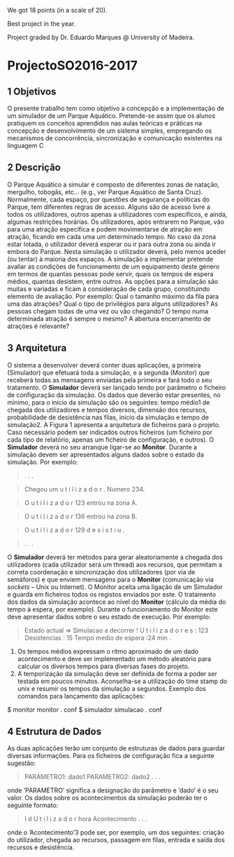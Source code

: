 We got 18 points (in a scale of 20).

Best project in the year.

Project graded by Dr. Eduardo Marques @ University of Madeira.

# ProjectoSO2016-2017

## 1 Objetivos
O presente trabalho tem como objetivo a concepção e a implementação de um simulador de um Parque Aquático. Pretende-se assim que os alunos pratiquem os conceitos aprendidos nas aulas teóricas e práticas na concepção e desenvolvimento de um sistema simples, empregando os mecanismos de concorrência, sincronização e comunicação existentes na linguagem C

## 2 Descrição
O Parque Aquático a simular é composto de diferentes zonas de natação, mergulho, tobogãs, etc... (e.g., ver Parque Aquático de Santa Cruz).
Normalmente, cada espaço, por questões de segurança e políticas do Parque, tem diferentes regras de acesso. Alguns são de acesso livre a todos os utilizadores, outros apenas a utilizadores com específicos, e ainda, algumas restrições horárias.
Os utilizadores, após entrarem no Parque, vão para uma atração específica e podem movimentarse de atração em atração, ficando em cada uma um determinado tempo. No caso da zona estar lotada, o utilizador deverá esperar ou ir para outra zona ou ainda ir embora do Parque. Nesta simulação o utilizador deverá, pelo menos aceder (ou tentar) à maioria dos espaços.
A simulação a implementar pretende avaliar as condições de funcionamento de um equipamento deste género em termos de quantas pessoas pode servir, quais os tempos de espera médios, quantas desistem, entre outros.
As opções para a simulação são muitas e variadas e ficam à consideração de cada grupo, constituindo elemento de avaliação. Por exemplo: Qual o tamanho máximo da fila para uma das atrações? Qual o tipo de privilégios para alguns utilizadores? As pessoas chegam todas de uma vez ou vão chegando? O tempo numa determinada atração é sempre o mesmo? A abertura encerramento de atrações é relevante?

## 3 Arquitetura
O sistema a desenvolver deverá conter duas aplicações, a primeira (Simulador) que efetuará toda a simulação, e a segunda (Monitor) que receberá todas as mensagens enviadas pela primeira e fará todo o seu tratamento.
O **Simulador** deverá ser lançado tendo por parâmetro o ficheiro de configuração da simulação. Os dados que deverão estar presentes, no mínimo, para o início da simulação são os seguintes: tempo médio1 de chegada dos utilizadores e tempos diversos, dimensão dos recursos, probabilidade de desistência nas filas, início da simulação e tempo de simulação2. A Figura 1 apresenta a arquitetura de ficheiros para o projeto. Caso necessário podem ser indicados outros ficheiros (um ficheiro por cada tipo de relatório, apenas um ficheiro de configuração, e outros).
O **Simulador** deverá no seu arranque ligar-se ao **Monitor**. Durante a simulação devem ser apresentados alguns dados sobre o estado da simulação. Por exemplo:

>. . .

>Chegou um u t i l i z a d o r . Numero 234.

>O u t i l i z a d o r 123 entrou na zona A.

>O u t i l i z a d o r 136 entrou na zona B.

>O u t i l i z a d o r 129 d e s i s t i u .

>. . .

O **Simulador** deverá ter métodos para gerar aleatoriamente a chegada dos utilizadores (cada utilizador será um thread) aos recursos, que permitam a correta coordenação e sincronização dos utilizadores (por via de semáforos) e que enviem mensagens para o **Monitor** (comunicação via *sockets* – Unix ou Internet).
O Monitor aceita uma ligação de um Simulador e guarda em ficheiros todos os registos enviados por este. O tratamento dos dados da simulação acontece ao nível do **Monitor** (cálculo da média do tempo à espera, por exemplo). Durante o funcionamento do Monitor este deve apresentar dados sobre o seu estado de execução. Por exemplo:

>Estado actual => Simulacao a decorrer !
>U t i l i z a d o r e s : 123
>Desistencias : 15
>Tempo medio de espera :24 min .

1) Os tempos médios expressam o ritmo aproximado de um dado acontecimento e deve ser implementado um método aleatório para calcular os diversos tempos para diversas fases do projeto.
2) A temporização da simulação deve ser definida de forma a poder ser testada em poucos minutos. Aconselha-se a utilização do time stamp do unix e resumir os tempos da simulação a segundos.
Exemplo dos comandos para lançamento das aplicações:

$ monitor monitor . conf
$ simulador simulacao . conf

## 4 Estrutura de Dados
As duas aplicações terão um conjunto de estruturas de dados para guardar diversas informações. Para os ficheiros de configuração fica a seguinte sugestão:
>PARAMETRO1: dado1
>PARAMETRO2: dado2
. . .

onde ’PARAMETRO’ significa a designação do parâmetro e ’dado’ é o seu valor.
Os dados sobre os acontecimentos da simulação poderão ter o seguinte formato:

>I d U t i l i z a d o r hora Acontecimento
>. . .

onde o ’Acontecimento’3 pode ser, por exemplo, um dos seguintes: criação do utilizador,
chegada ao recursos, passagem em filas, entrada e saída dos recursos e desistência.
